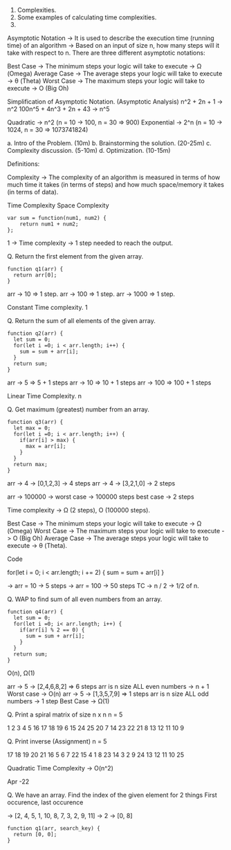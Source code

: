 1. Complexities.
2. Some examples of calculating time complexities.
3. 

Asymptotic Notation -> It is used to describe the execution time (running time) of an algorithm -> Based on an input of size n, how many steps will it take with respect to n. There are three different asymptotic notations:

Best Case    -> The minimum steps your logic will take to execute -> Ω (Omega)
Average Case -> The average steps your logic will take to execute -> θ (Theta)
Worst Case   -> The maximum steps your logic will take to execute -> O (Big Oh)

Simplification of Asymptotic Notation. (Asymptotic Analysis)
n^2 + 2n + 1 -> n^2
100n^5 + 4n^3 + 2n + 43 -> n^5

Quadratic   -> n^2 (n = 10 -> 100,  n = 30 => 900)
Exponential -> 2^n (n = 10 -> 1024, n = 30 => 1073741824)

a. Intro of the Problem. (10m)
b. Brainstorming the solution. (20-25m)
c. Complexity discussion. (5-10m)
d. Optimization. (10-15m)

Definitions:

Complexity -> The complexity of an algorithm is measured in terms of how much time it takes (in terms of steps) and how much space/memory it takes (in terms of data).

Time Complexity
Space Complexity


```
var sum = function(num1, num2) {
    return num1 + num2;
};
```

1 -> Time complexity -> 1 step needed to reach the output.


Q. Return the first element from the given array.
```
function q1(arr) {
  return arr[0];
}
```
arr -> 10 => 1 step.
arr -> 100 => 1 step.
arr -> 1000 => 1 step.

Constant Time complexity. 1

Q. Return the sum of all elements of the given array.
```
function q2(arr) {
  let sum = 0;
  for(let i =0; i < arr.length; i++) {
    sum = sum + arr[i];
  }
  return sum;
}
```
arr -> 5 => 5 + 1 steps
arr -> 10 => 10 + 1 steps
arr -> 100 => 100 + 1 steps

Linear Time Complexity. n

Q. Get maximum (greatest) number from an array.
```
function q3(arr) {
  let max = 0;
  for(let i =0; i < arr.length; i++) {
    if(arr[i] > max) {
      max = arr[i];
    }
  }
  return max;
}
```
arr -> 4 -> [0,1,2,3] -> 4 steps
arr -> 4 -> [3,2,1,0] -> 2 steps


arr -> 100000 -> worst case -> 100000 steps
                 best case  -> 2 steps

Time complexity -> Ω (2 steps), O (100000 steps).


Best Case -> The minimum steps your logic will take to execute -> Ω (Omega)
Worst Case -> The maximum steps your logic will take to execute -> O (Big Oh)
Average Case -> The average steps your logic will take to execute -> θ (Theta).

Code

for(let i = 0; i < arr.length; i += 2) {
  sum = sum + arr[i]
}

-> arr = 10 -> 5 steps
-> arr = 100 -> 50 steps
TC -> n / 2 -> 1/2 of n.

Q. WAP to find sum of all even numbers from an array.
```
function q4(arr) {
  let sum = 0;
  for(let i =0; i< arr.length; i++) {
    if(arr[i] % 2 == 0) {
      sum = sum + arr[i];
    }
  }
  return sum;
}
```
O(n), Ω(1)

arr -> 5 -> [2,4,6,8,2] => 6 steps
arr is n size ALL even numbers -> n + 1
Worst case -> O(n)
arr -> 5 -> [1,3,5,7,9] => 1 steps
arr is n size ALL odd numbers -> 1 step
Best Case -> Ω(1)

Q. Print a spiral matrix of size n x n
n = 5

1  2  3  4  5
16 17 18 19 6
15 24 25 20 7
14 23 22 21 8
13 12 11 10 9


Q. Print inverse  (Assignment)
n = 5

17 18 19 20 21
16 5  6  7  22
15 4  1  8  23
14 3  2  9  24
13 12 11 10 25

Quadratic Time Complexity -> O(n^2)


Apr -22

Q. We have an array. Find the index of the given element for 2 things
First occurence, last occurence

-> [2, 4, 5, 1, 10, 8, 7, 3, 2, 9, 11]
-> 2
-> [0, 8]

```
function q1(arr, search_key) {
  return [0, 0];
}

```